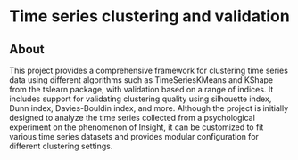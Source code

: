 # Time series clustering and validation

## About

This project provides a comprehensive framework for clustering time series data using different algorithms such as TimeSeriesKMeans and KShape from the tslearn package, with validation based on a range of indices. It includes support for validating clustering quality using silhouette index, Dunn index, Davies-Bouldin index, and more. Although the project is initially designed to analyze the time series collected from a psychological experiment on the phenomenon of Insight, it can be customized to fit various time series datasets and provides modular configuration for different clustering settings.

